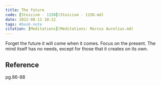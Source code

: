 ```yaml
---
title: The future
code: [Stoicism - 1150](Stoicism - 1150.md)
date: 2022-08-12 10:12
tags: #book-note
citation: [Meditations](Meditations: Marcus Aurelius.md) 
---
```


Forget the future it will come when it comes. Focus on the present. The mind itself has no needs, except for those that it creates on its own.

## Reference
pg.86-88
